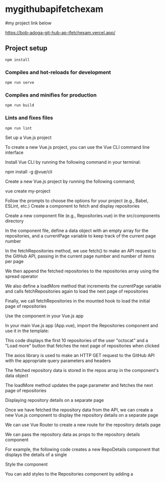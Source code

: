 # mygithubapifetchexam

#my project link below

https://bob-adoga-git-hub-ap-ifetchexam.vercel.app/

## Project setup
```
npm install
```

### Compiles and hot-reloads for development
```
npm run serve
```

### Compiles and minifies for production
```
npm run build
```

### Lints and fixes files
```
npm run lint
```
Set up a Vue.js project

To create a new Vue.js project, you can use the Vue CLI command line interface

Install Vue CLI by running the following command in your terminal:

npm install -g @vue/cli

Create a new Vue.js project by running the following command;

vue create my-project

Follow the prompts to choose the options for your project (e.g., Babel, ESLint, etc.)
Create a component to fetch and display repositories

Create a new component file (e.g., Repositories.vue) in the src/components directory

In the component file, define a data object with an empty array for the repositories, and a currentPage variable to keep track of the current page number


<template>
  <div>
    <div v-for="repo in repositories" :key="repo.id">
      <h2>{{ repo.name }}</h2>
      <p>{{ repo.description }}</p>
      <p>Language: {{ repo.language }}</p>
    </div>
    <button @click="loadMore">Load more</button>
  </div>
</template>

<script>
export default {
  data() {
    return {
      repositories: [],
      currentPage: 1,
    };
  },

  methods: {
    loadMore() {
      this.currentPage++;
      this.fetchRepositories();
    },

    fetchRepositories() {
      const accessToken = "YOUR_ACCESS_TOKEN";
      const username = "octocat";
      const perPage = 10;
      const url = `https://api.github.com/users/${username}/repos?per_page=${perPage}&page=${this.currentPage}`;

      fetch(url, {
        headers: {
          Authorization: `Bearer ${accessToken}`,
        },
      })
        .then((response) => response.json())
        .then((data) => {
          this.repositories.push(...data);
        });
    },
  },

  mounted() {
    this.fetchRepositories();
  },
};
</script>


In the fetchRepositories method, we use fetch() to make an API request to the GitHub API, passing in the current page number and number of items per page

We then append the fetched repositories to the repositories array using the spread operator

We also define a loadMore method that increments the currentPage variable and calls fetchRepositories again to load the next page of repositories

Finally, we call fetchRepositories in the mounted hook to load the initial page of repositories

Use the component in your Vue.js app

In your main Vue.js app (App.vue), import the Repositories component and use it in the template:
<template>

<div>

<Repositories />

</div>

</template>

<script>

import Repositories from "./components/Repositories.vue";

export default {

components: { Repositories, },

};

</script>

This code displays the first 10 repositories of the user "octocat" and a "Load more" button that fetches the next page of repositories when clicked

The axios library is used to make an HTTP GET request to the GitHub API with the appropriate query parameters and headers

The fetched repository data is stored in the repos array in the component's data object

The loadMore method updates the page parameter and fetches the next page of repositories

Displaying repository details on a separate page

Once we have fetched the repository data from the API, we can create a new Vue.js component to display the repository details on a separate page

We can use Vue Router to create a new route for the repository details page

We can pass the repository data as props to the repository details component

For example, the following code creates a new RepoDetails component that displays the details of a single

Style the component

You can add styles to the Repositories component by adding a <style> section to the component file

For example, the following CSS styles the repository cards and the "Load more" button:


### Customize configuration
See [Configuration Reference](https://cli.vuejs.org/config/).
"# BobAdogaGitHubAPIfetchexam" 
